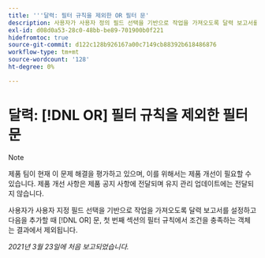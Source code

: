 ```yaml
---
title: '''달력: 필터 규칙을 제외한 OR 필터 문'
description: 사용자가 사용자 정의 필드 선택을 기반으로 작업을 가져오도록 달력 보고서를 설정하고 OR 문을 추가하면 첫 번째 섹션의 필터 규칙에서 기준을 충족하는 객체가 결과에서 제외됩니다.
exl-id: d08d0a53-28c0-48bb-be89-701900b0f221
hidefromtoc: true
source-git-commit: d122c128b926167a00c7149cb88392b618486876
workflow-type: tm+mt
source-wordcount: '128'
ht-degree: 0%

---
```


# 달력: [!DNL OR] 필터 규칙을 제외한 필터 문

>[!NOTE]
>
>제품 팀이 현재 이 문제 해결을 평가하고 있으며, 이를 위해서는 제품 개선이 필요할 수 있습니다. 제품 개선 사항은 제품 공지 사항에 전달되며 유지 관리 업데이트에는 전달되지 않습니다.

사용자가 사용자 지정 필드 선택을 기반으로 작업을 가져오도록 달력 보고서를 설정하고 다음을 추가할 때 [!DNL OR] 문, 첫 번째 섹션의 필터 규칙에서 조건을 충족하는 객체는 결과에서 제외됩니다.

_2021년 3월 23일에 처음 보고되었습니다._
